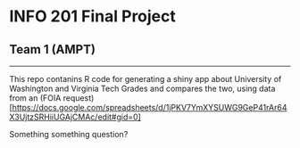 # INFO 201 Final Project
## Team 1 (AMPT)
----

This repo contanins R code for generating a shiny app about University of Washington 
and Virginia Tech Grades and compares the two, using data from an (FOIA request)[https://docs.google.com/spreadsheets/d/1jPKV7YmXYSUWG9GeP41rAr64X3UjtzSRHiiUGAjCMAc/edit#gid=0]  

Something something question?
